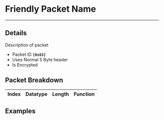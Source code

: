 # Friendly Packet Name #

---


## Details ##

Description of packet
  * Packet ID **`[0x63]`**
  * Uses Normal 5 Byte header
  * Is Encrypted

## Packet Breakdown ##
| Index | Datatype | Length | Function |
|:------|:---------|:-------|:---------|

## Examples ##